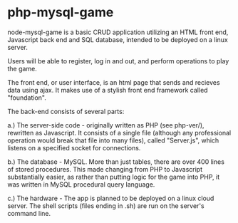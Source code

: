 # php-mysql-game
node-mysql-game is a basic CRUD application utilizing an HTML front end, Javascript back end and SQL database, intended to be deployed on a linux server. 

Users will be able to register, log in and out, and perform operations to play the game. 

The front end, or user interface, is an html page that sends and recieves data using ajax. It makes use of a stylish front end framework called "foundation".

The back-end consists of several parts:

a.) The server-side code - originally written as PHP (see php-ver/), rewritten as Javascript. It consists of a single file (although any professional operation would break that file into many files), called "Server.js", which listens on a specified socket for connections.

b.) The database - MySQL. More than just tables, there are over 400 lines of stored procedures. This made changing from PHP to Javascript substantially easier, as rather than putting logic for the game into PHP, it was written in MySQL procedural query language.

c.) The hardware - The app is planned to be deployed on a linux cloud server. The shell scripts (files ending in .sh) are run on the server's command line.
